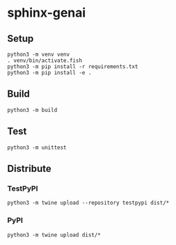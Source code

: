 # sphinx-genai

## Setup

```
python3 -m venv venv
. venv/bin/activate.fish
python3 -m pip install -r requirements.txt
python3 -m pip install -e .
```

## Build

```
python3 -m build
```

## Test

```
python3 -m unittest
```

## Distribute

### TestPyPI

```
python3 -m twine upload --repository testpypi dist/*
```

### PyPI

```
python3 -m twine upload dist/*
```

